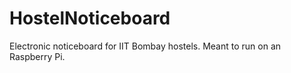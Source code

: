 HostelNoticeboard
=================

Electronic noticeboard for IIT Bombay hostels. Meant to run on an Raspberry Pi.